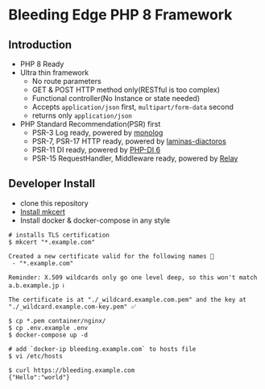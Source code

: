 # Bleeding Edge PHP 8 Framework

## Introduction

- PHP 8 Ready
- Ultra thin framework
    - No route parameters
    - GET & POST HTTP method only(RESTful is too complex)
    - Functional controller(No Instance or state needed)
    - Accepts `application/json` first, `multipart/form-data` second
    - returns only `application/json`
- PHP Standard Recommendation(PSR) first
    - PSR-3 Log ready, powered by [monolog](https://github.com/Seldaek/monolog)
    - PSR-7, PSR-17 HTTP ready, powered by [laminas-diactoros](https://docs.laminas.dev/laminas-diactoros/)
    - PSR-11 DI ready, powered by [PHP-DI 6](https://php-di.org/)
    - PSR-15 RequestHandler, Middleware ready, powered by [Relay](http://relayphp.com/)

## Developer Install

- clone this repository
- [Install mkcert](https://github.com/FiloSottile/mkcert)
- Install docker & docker-compose in any style

```
# installs TLS certification
$ mkcert "*.example.com"

Created a new certificate valid for the following names 📜
 - "*.example.com"

Reminder: X.509 wildcards only go one level deep, so this won't match a.b.example.jp ℹ️

The certificate is at "./_wildcard.example.com.pem" and the key at "./_wildcard.example.com-key.pem" ✅

$ cp *.pem container/nginx/
$ cp .env.example .env
$ docker-compose up -d

# add `docker-ip bleeding.example.com` to hosts file
$ vi /etc/hosts

$ curl https://bleeding.example.com
{"Hello":"world"}
```
